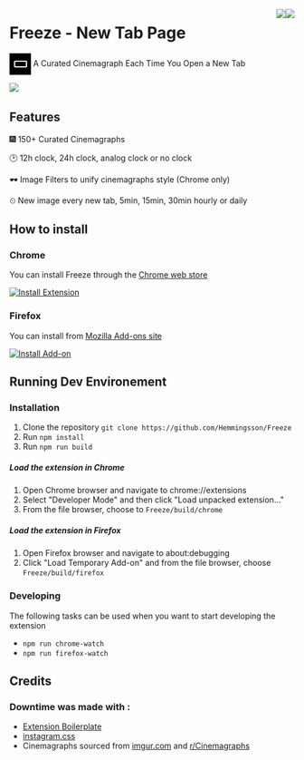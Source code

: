 

[<img align="right" src="https://img.shields.io/chrome-web-store/v/kacdbklgelcjnoejpbafhdelhlnkgpnd.svg">](https://chrome.google.com/webstore/detail/kacdbklgelcjnoejpbafhdelhlnkgpnd)
[<img align="right" src="https://img.shields.io/amo/v/freeze-new-tab-page.svg">](https://addons.mozilla.org/sv-SE/firefox/addon/freeze-new-tab-page/)




#   Freeze - New Tab Page 
[<img align="center" src="src/icons/icon-38.png?raw=true">](https://addons.mozilla.org/sv-SE/firefox/addon/freeze-new-tab-page/)
 A Curated Cinemagraph Each Time You Open a New Tab




<img src="https://media.giphy.com/media/xULW8o7cDuFP75Jnm8/giphy.gif" width="900">

## Features

🎆 150+ Curated Cinemagraphs

🕑 12h clock, 24h clock, analog clock or no clock

🕶️ Image Filters to unify cinemagraphs style (Chrome only)

⏲ New image every new tab, 5min, 15min, 30min hourly or daily

## How to install

### Chrome
You can install Freeze through the [Chrome web store](https://chrome.google.com/webstore/detail/kacdbklgelcjnoejpbafhdelhlnkgpnd)

[![Install Extension](https://i.imgur.com/3OQ4CiQ.png)](https://chrome.google.com/webstore/detail/kacdbklgelcjnoejpbafhdelhlnkgpnd)

### Firefox
You can install from [Mozilla Add-ons site](https://addons.mozilla.org/sv-SE/firefox/addon/freeze-new-tab-page/)

[![Install Add-on](https://i.imgur.com/fhrgN7g.png)](https://addons.mozilla.org/sv-SE/firefox/addon/freeze-new-tab-page/)



## Running Dev Environement
### Installation
1. Clone the repository `git clone https://github.com/Hemmingsson/Freeze`
2. Run `npm install`
3. Run `npm run build`

##### Load the extension in Chrome
1. Open Chrome browser and navigate to chrome://extensions
2. Select "Developer Mode" and then click "Load unpacked extension..."
3. From the file browser, choose to `Freeze/build/chrome`

##### Load the extension in Firefox
1. Open Firefox browser and navigate to about:debugging
2. Click "Load Temporary Add-on" and from the file browser, choose `Freeze/build/firefox`


### Developing
The following tasks can be used when you want to start developing the extension

- `npm run chrome-watch`
- `npm run firefox-watch`


## Credits

### Downtime was made with :

- [Extension Boilerplate](https://github.com/EmailThis/extension-boilerplate)
- [instagram.css](https://github.com/picturepan2/instagram.css)
- Cinemagraphs sourced from [imgur.com](https://imgur.com) and [r/Cinemagraphs](https://www.reddit.com/r/Cinemagraphs/)
